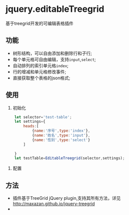 # jquery.editableTreegrid
基于treegrid开发的可编辑表格插件

## 功能

- 树形结构，可以自由添加和删除行和子行;
- 每个单元格可自由编辑，支持`input`,`select`;
- 自动排列的索引单元格`index`;
- ​行的增减和单元格修改事件;
- 直接获取整个表格的json格式;

## 使用

1. 初始化

```js
    let selector='test-table';
    let settings={
        heads:[
            {name:'序号',type:'index'},
            {name:'姓名',type:'input'},
            {name:'性别',type:'select'}
        ]
        
    }
    let testTable=EditableTreegrid(selector,settings);
```

1. 配置

## 方法

- 插件基于TreeGrid jQuery plugin,支持其所有方法，详见 http://maxazan.github.io/jquery-treegrid
- ​